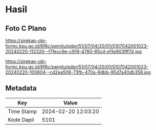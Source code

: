 # Hasil

## Foto C Plano

https://sirekap-obj-formc.kpu.go.id/6f6c/pemilu/pdpr/51/07/04/20/01/5107042001023-20240220-112320--f7fecc9e-c919-4760-85cd-e11e903fff7d.jpg

https://sirekap-obj-formc.kpu.go.id/6f6c/pemilu/pdpr/51/07/04/20/01/5107042001023-20240220-100604--cd2ea506-73fb-470a-9dbb-95d7a40db358.jpg


## Metadata

| Key        | Value               |
| ---------- | ------------------- |
| Time Stamp | 2024-02-20 12:03:20 |
| Kode Dapil | 5101                |



